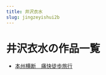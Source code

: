 ```yaml
---
title: 井沢衣水
slug: jingzeyishui2b
---
```


# 井沢衣水の作品一覧

- [本州横断　痛快徒歩旅行](benzhouhengduantongkuaitubuluxing63)
